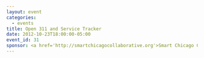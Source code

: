 ```yaml
---
layout: event
categories: 
  - events
title: Open 311 and Service Tracker
date: 2012-10-23T18:00:00-05:00
event_id: 31
sponsor: <a href='http://smartchicagocollaborative.org'>Smart Chicago Collaborative</a>
---
```



